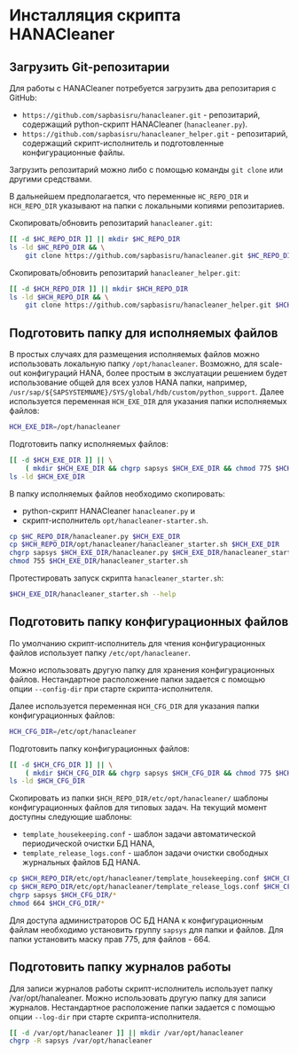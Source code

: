 ﻿Инсталляция скрипта HANACleaner
===============================

Загрузить Git-репозитарии
--------------------------

Для работы с HANACleaner потребуется загрузить два репозитария с GitHub:

- `https://github.com/sapbasisru/hanacleaner.git` - репозитарий, содержащий python-скрипт HANACleaner (`hanacleaner.py`).
- `https://github.com/sapbasisru/hanacleaner_helper.git` - репозитарий, содержащий скрипт-исполнитель и подготовленные конфигурационные файлы.

Загрузить репозитарий можно либо с помощью команды `git clone` или другими средствами.

В дальнейшем предполагается, что переменные `HC_REPO_DIR` и `HCH_REPO_DIR` указывают на папки с локальными копиями репозитариев.

Скопировать/обновить репозитарий `hanacleaner.git`:

```bash
[[ -d $HC_REPO_DIR ]] || mkdir $HC_REPO_DIR
ls -ld $HC_REPO_DIR && \
    git clone https://github.com/sapbasisru/hanacleaner.git $HC_REPO_DIR
```

Скопировать/обновить репозитарий `hanacleaner_helper.git`:

```bash
[[ -d $HCH_REPO_DIR ]] || mkdir $HCH_REPO_DIR
ls -ld $HCH_REPO_DIR && \
    git clone https://github.com/sapbasisru/hanacleaner_helper.git $HCH_REPO_DIR
```

Подготовить папку для исполняемых файлов
----------------------------------------

В простых случаях для размещения исполняемых файлов можно использовать
локальную папку `/opt/hanacleaner`.
Возможно, для scale-out конфигураций HANA, более простым в экслуатации решением
будет использование общей для всех узлов HANA папки, например,
`/usr/sap/${SAPSYSTEMNAME}/SYS/global/hdb/custom/python_support`.
Далее используется переменная `HCH_EXE_DIR` для указания папки исполняемых файлов:

```bash
HCH_EXE_DIR=/opt/hanacleaner
```

Подготовить папку исполняемых файлов:

```bash
[[ -d $HCH_EXE_DIR ]] || \
    ( mkdir $HCH_EXE_DIR && chgrp sapsys $HCH_EXE_DIR && chmod 775 $HCH_EXE_DIR )
ls -ld $HCH_EXE_DIR
```

В папку исполняемых файлов необходимо скопировать:

- python-скрипт HANACleaner `hanacleaner.py` и
- скрипт-исполнитель `opt/hanacleaner-starter.sh`.

```bash
cp $HC_REPO_DIR/hanacleaner.py $HCH_EXE_DIR
cp $HCH_REPO_DIR/opt/hanacleaner/hanacleaner_starter.sh $HCH_EXE_DIR
chgrp sapsys $HCH_EXE_DIR/hanacleaner.py $HCH_EXE_DIR/hanacleaner_starter.sh 
chmod 755 $HCH_EXE_DIR/hanacleaner_starter.sh
```

Протестировать запуск скрипта `hanacleaner_starter.sh`:

```sh
$HCH_EXE_DIR/hanacleaner_starter.sh --help
```

Подготовить папку конфигурационных файлов
-------------------------------------------

По умолчанию скрипт-исполнитель для чтения конфигурационных файлов использует папку
`/etc/opt/hanacleaner`.

Можно использовать другую папку для хранения конфигурационных файлов.
Нестандартное расположение папки задается с помощью опции `--config-dir` при старте скрипта-исполнителя.

Далее используется переменная `HCH_CFG_DIR` для указания папки конфигурационных файлов:

```bash
HCH_CFG_DIR=/etc/opt/hanacleaner
```

Подготовить папку конфигурационных файлов:

```bash
[[ -d $HCH_CFG_DIR ]] || \
    ( mkdir $HCH_CFG_DIR && chgrp sapsys $HCH_CFG_DIR && chmod 775 $HCH_CFG_DIR )
ls -ld $HCH_CFG_DIR
```

Скопировать из папки `$HCH_REPO_DIR/etc/opt/hanacleaner/` шаблоны конфигурационных файлов для типовых задач.
На текущий момент доступны следующие шаблоны:

- `template_housekeeping.conf` - шаблон задачи автоматической периодической очистки БД HANA,
- `template_release_logs.conf` - шаблон задачи очистки свободных журнальных файлов БД HANA.

```sh
cp $HCH_REPO_DIR/etc/opt/hanacleaner/template_housekeeping.conf $HCH_CFG_DIR
cp $HCH_REPO_DIR/etc/opt/hanacleaner/template_release_logs.conf $HCH_CFG_DIR
chgrp sapsys $HCH_CFG_DIR/*
chmod 664 $HCH_CFG_DIR/*
```



Для доступа администраторов ОС БД HANA к конфигурационным файлам необходимо установить группу `sapsys` для папки и файлов. 
Для папки установить маску прав 775, для файлов - 664.


Подготовить папку журналов работы
---------------------------------

Для записи журналов работы скрипт-исполнитель использует папку /var/opt/hanaleaner.
Можно использовать другую папку для записи журналов.
Нестандартное расположение папки задается с помощью опции `--log-dir` при старте скрипта-исполнителя.

```sh
[[ -d /var/opt/hanacleaner ]] || mkdir /var/opt/hanacleaner
chgrp -R sapsys /var/opt/hanacleaner
```

